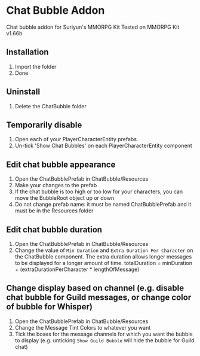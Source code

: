 # Chat Bubble Addon
Chat bubble addon for Suriyun's MMORPG Kit
Tested on MMORPG Kit v1.66b

## Installation
1. Import the folder
2. Done

## Uninstall
1. Delete the ChatBubble folder

## Temporarily disable
1. Open each of your PlayerCharacterEntity prefabs
2. Un-tick 'Show Chat Bubbles' on each PlayerCharacterEntity component

## Edit chat bubble appearance
1. Open the ChatBubblePrefab in ChatBubble/Resources
2. Make your changes to the prefab
3. If the chat bubble is too high or too low for your characters, you can move the BubbleRoot object up or down
4. Do not change prefab name: it must be named ChatBubblePrefab and it must be in the Resources folder

## Edit chat bubble duration
1. Open the ChatBubblePrefab in ChatBubble/Resources
2. Change the value of `Min Duration` and `Extra Duration Per Character` on the ChatBubble component.
   The extra duration allows longer messages to be displayed for a longer amount of time.
   totalDuration = minDuration + (extraDurationPerCharacter * lengthOfMessage)

## Change display based on channel (e.g. disable chat bubble for Guild messages, or change color of bubble for Whisper)
1. Open the ChatBubblePrefab in ChatBubble/Resources
2. Change the Message Tint Colors to whatever you want
3. Tick the boxes for the message channels for which you want the bubble to display 
	(e.g. unticking `Show Guild Bubble` will hide the bubble for Guild chat)
